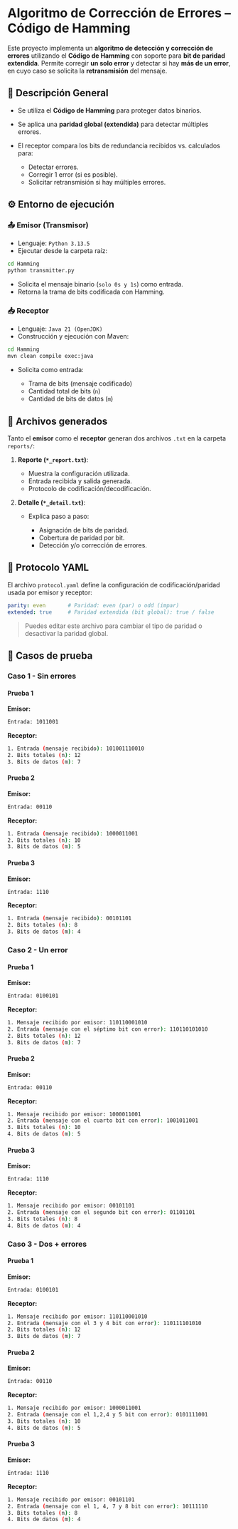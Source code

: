 # Algoritmo de Corrección de Errores – Código de Hamming

Este proyecto implementa un **algoritmo de detección y corrección de errores** utilizando el **Código de Hamming** con soporte para **bit de paridad extendida**.
Permite corregir **un solo error** y detectar si hay **más de un error**, en cuyo caso se solicita la **retransmisión** del mensaje.

## 🧪 Descripción General

* Se utiliza el **Código de Hamming** para proteger datos binarios.
* Se aplica una **paridad global (extendida)** para detectar múltiples errores.
* El receptor compara los bits de redundancia recibidos vs. calculados para:

  * Detectar errores.
  * Corregir 1 error (si es posible).
  * Solicitar retransmisión si hay múltiples errores.

## ⚙️ Entorno de ejecución

### 📤 Emisor (Transmisor)

* Lenguaje: `Python 3.13.5`
* Ejecutar desde la carpeta raíz:

```bash
cd Hamming
python transmitter.py
```

* Solicita el mensaje binario (`solo 0s y 1s`) como entrada.
* Retorna la trama de bits codificada con Hamming.

### 📥 Receptor

* Lenguaje: `Java 21 (OpenJDK)`
* Construcción y ejecución con Maven:

```bash
cd Hamming
mvn clean compile exec:java
```

* Solicita como entrada:

  * Trama de bits (mensaje codificado)
  * Cantidad total de bits (`n`)
  * Cantidad de bits de datos (`m`)

## 📁 Archivos generados

Tanto el **emisor** como el **receptor** generan dos archivos `.txt` en la carpeta `reports/`:

1. **Reporte (`*_report.txt`)**:

   * Muestra la configuración utilizada.
   * Entrada recibida y salida generada.
   * Protocolo de codificación/decodificación.

2. **Detalle (`*_detail.txt`)**:

   * Explica paso a paso:

     * Asignación de bits de paridad.
     * Cobertura de paridad por bit.
     * Detección y/o corrección de errores.

## 📘 Protocolo YAML

El archivo `protocol.yaml` define la configuración de codificación/paridad usada por emisor y receptor:

```yaml
parity: even       # Paridad: even (par) o odd (impar)
extended: true     # Paridad extendida (bit global): true / false
```

> Puedes editar este archivo para cambiar el tipo de paridad o desactivar la paridad global.

## 🧪 Casos de prueba

### Caso 1 - Sin errores

#### **Prueba 1**

**Emisor:**

```bash
Entrada: 1011001
```

**Receptor:**

```bash
1. Entrada (mensaje recibido): 101001110010
2. Bits totales (n): 12
3. Bits de datos (m): 7
```

#### **Prueba 2**

**Emisor:**

```bash
Entrada: 00110
```

**Receptor:**

```bash
1. Entrada (mensaje recibido): 1000011001
2. Bits totales (n): 10
3. Bits de datos (m): 5
```

#### **Prueba 3**

**Emisor:**

```bash
Entrada: 1110
```

**Receptor:**

```bash
1. Entrada (mensaje recibido): 00101101
2. Bits totales (n): 8
3. Bits de datos (m): 4
```

### Caso 2 - Un error

#### **Prueba 1**

**Emisor:**

```bash
Entrada: 0100101
```

**Receptor:**

```bash
1. Mensaje recibido por emisor: 110110001010
2. Entrada (mensaje con el séptimo bit con error): 110110101010
2. Bits totales (n): 12
3. Bits de datos (m): 7
```

#### **Prueba 2**

**Emisor:**

```bash
Entrada: 00110
```

**Receptor:**

```bash
1. Mensaje recibido por emisor: 1000011001
2. Entrada (mensaje con el cuarto bit con error): 1001011001
3. Bits totales (n): 10
4. Bits de datos (m): 5
```

#### **Prueba 3**

**Emisor:**

```bash
Entrada: 1110
```

**Receptor:**

```bash
1. Mensaje recibido por emisor: 00101101
2. Entrada (mensaje con el segundo bit con error): 01101101
3. Bits totales (n): 8
4. Bits de datos (m): 4
```

### Caso 3 - Dos + errores

#### **Prueba 1**

**Emisor:**

```bash
Entrada: 0100101
```

**Receptor:**

```bash
1. Mensaje recibido por emisor: 110110001010
2. Entrada (mensaje con el 3 y 4 bit con error): 110111101010
2. Bits totales (n): 12
3. Bits de datos (m): 7
```

#### **Prueba 2**

**Emisor:**

```bash
Entrada: 00110
```

**Receptor:**

```bash
1. Mensaje recibido por emisor: 1000011001
2. Entrada (mensaje con el 1,2,4 y 5 bit con error): 0101111001
3. Bits totales (n): 10
4. Bits de datos (m): 5
```

#### **Prueba 3**

**Emisor:**

```bash
Entrada: 1110
```

**Receptor:**

```bash
1. Mensaje recibido por emisor: 00101101
2. Entrada (mensaje con el 1, 4, 7 y 8 bit con error): 10111110
3. Bits totales (n): 8
4. Bits de datos (m): 4
```
